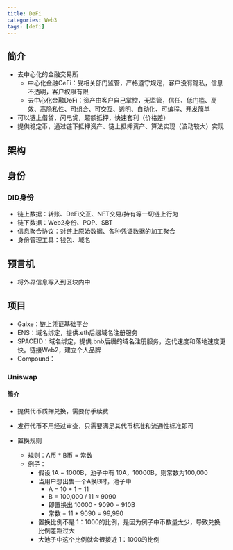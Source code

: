 ```yaml
---
title: DeFi
categories: Web3
tags: [defi]
---
```


## 简介

- 去中心化的金融交易所
  - 中心化金融CeFi：受相关部门监管，严格遵守规定，客户没有隐私，信息不透明，客户权限有限
  - 去中心化金融DeFi：资产由客户自己掌控，无监管，信任、低门槛、高效、高隐私性、可组合、可交互、透明、自动化、可编程、开发简单
- 可以链上借贷，闪电贷，超额抵押，快速套利（价格差）
- 提供稳定币，通过链下抵押资产、链上抵押资产、算法实现（波动较大）实现

## 架构

## 身份

### DID身份

- 链上数据：转账、DeFi交互、NFT交易/持有等一切链上行为
- 链下数据：Web2身份、POP、SBT
- 信息聚合协议：对链上原始数据、各种凭证数据的加工聚合
- 身份管理工具：钱包、域名

## 预言机

- 将外界信息写入到区块内中

## 项目

- Galxe：链上凭证基础平台
- ENS：域名绑定，提供.eth后缀域名注册服务
- SPACEID：域名绑定，提供.bnb后缀的域名注册服务，迭代速度和落地速度更快。链接Web2，建立个人品牌
- Compound：

### Uniswap

#### 简介

- 提供代币质押兑换，需要付手续费

- 发行代币不用经过审查，只需要满足其代币标准和流通性标准即可

- 置换规则

  - 规则：A币 * B币 = 常数
  - 例子：
    - 假设 1A = 1000B，池子中有 10A，10000B，则常数为100,000
    - 当用户想出售一个A换B时，池子中
      - A = 10 + 1 = 11
      - B = 100,000 / 11 ≈ 9090
      - 即置换出 10000 - 9090 = 910B
      - 常数 = 11 * 9090 = 99,990
    - 置换比例不是 1：1000的比例，是因为例子中币数量太少，导致兑换比例差距过大
    - 大池子中这个比例就会很接近 1：1000的比例

  